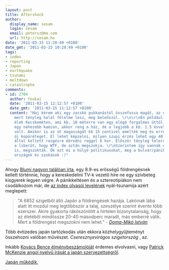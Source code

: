 ```yaml
---
layout: post
title: Aftershock
author:
  display_name: sesam
  login: sesam
  email: petersz@me.com
  url: http://sesam.hu
date: '2011-03-15 11:28:49 +0100'
date_gmt: '2011-03-15 10:28:49 +0100'
tags:
- index
- reporting
- Japan
- earthquake
- tsunami
- meltdown
- catastrophe
comments:
- id: 2704
  author: Youkai
  date: '2011-03-15 12:12:57 +0100'
  date_gmt: '2011-03-15 11:12:57 +0100'
  content: "Haj kérem aki egy zacskó pukkanástól összefossa magát, az ne menjen japánba,
    mert tényleg halál félelme lesz, meg beleőszül. \r\n\r\nÉn például egy olyan panelben
    élek Kecskeméten, ami kb. 10 méterre van egy elégé forgalmas úttól, itt ha elmegy
    egy nehezebb kamion, akkor reng a ház, de a legjobb a kb. 1.5 évvel ezelőtti útfelújítás
    volt. Amikor is az út magasságát kb 15 centivel emelték meg és erre rakták az
    új kopóréteget. El lehet képzelni, milyen szupi érzés lehet egy 40 tonnás úthenger
    által keltett rezgésre ébredni reggel 6 kor. Először tényleg telerakja az ember
    a liberót, hogy WTF, de aztán megszokja. \r\nSzerintem így vannak ezzel a japánok
    is, megszokták. Ők ezt mi a hülye politikusokat, meg a bulvár/pánik médiát...\r\nTudod
    országok és szokások :)"
---
```


Ahogy [Blumi nagyon találóan írta](http://twitter.com/#!/setalosas/status/46261790673342464), egy 8.9-es erősségű földrengésnek kellett történnie, hogy a kereskedelmi TV-k vezető híre ne egy szívbeteg kisgyerek legyen végre. A pánikkeltésen és a sztereotípiákon nem csodálkozom már, de [az index olvasói levelének](http://index.hu/velemeny/2011/03/11/mindenen_tultett_a_mostani_foldrenges) nyál-tsunamija azért meglepett:

> "A 6852 szigetből álló Japán a földrengések hazája. Lakóinak lába alatt itt mozdul meg legtöbbször a talaj, szeszélye szerint évente több ezerszer. Akire gyakorta ráköszöntött a hirtelen bizonytalanság, hogy az életéből mindössze 20-40 másodperc maradt, más emberré válik. Mert a földrengést megszokni nem lehet." - _[Doma-Mikó István](http://index.hu/velemeny/2011/03/11/mindenen_tultett_a_mostani_foldrenges)_

Több évtizedes japán tartózkodás után ekkora közhelygyűjteményt összehozni valóban művészet. _Cseresznyevirágos szigetország_ , az.

Inkább [Kovács Bence élménybeszámolóját](http://tokyoreloaded.blogspot.com/2011/03/egy-vonalas-poszt.html) érdemes elvolvasni, vagy [Patrick McKenzie angol nyelvű írását a japán szervezettségről](http://www.kalzumeus.com/2011/03/13/some-perspective-on-the-japan-earthquake).

[Japán működik.](http://orokorom.freeblog.hu/archives/2011/03/13/Mit_tanultam_a_foldrengesbol)
